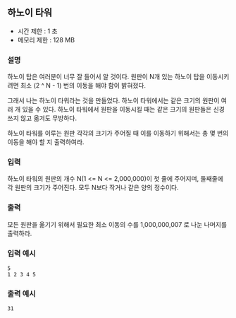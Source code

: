 ## 하노이 타워

- 시간 제한 : 1 초
- 메모리 제한 : 128 MB

### 설명

하노이 탑은 여러분이 너무 잘 들어서 알 것이다.
원판이 N개 있는 하노이 탑을 이동시키려면
최소 (2 ^ N - 1) 번의 이동을 해야 함이 밝혀졌다.

그래서 나는 하노이 타워라는 것을 만들었다.
하노이 타워에서는 같은 크기의 원판이 여러 개 있을 수 있다.
하노이 타워에서 원판을 이동시킬 때는
같은 크기의 원판들은 신경쓰지 않고 옮겨도 무방하다.

하노이 타워를 이루는 원판 각각의 크기가 주어질 때
이를 이동하기 위해서는 총 몇 번의 이동을 해야 할 지 출력하여라.

### 입력

하노이 타워의 원판의 개수 N(1 <= N <= 2,000,000)이 첫 줄에 주어지며,
둘째줄에 각 원판의 크기가 주어진다. 모두 N보다 작거나 같은 양의 정수이다.

### 출력

모든 원판을 옮기기 위해서 필요한 최소 이동의 수를
1,000,000,007 로 나눈 나머지를 출력하라.

### 입력 예시

```
5
1 2 3 4 5
```

### 출력 예시

```
31
```
